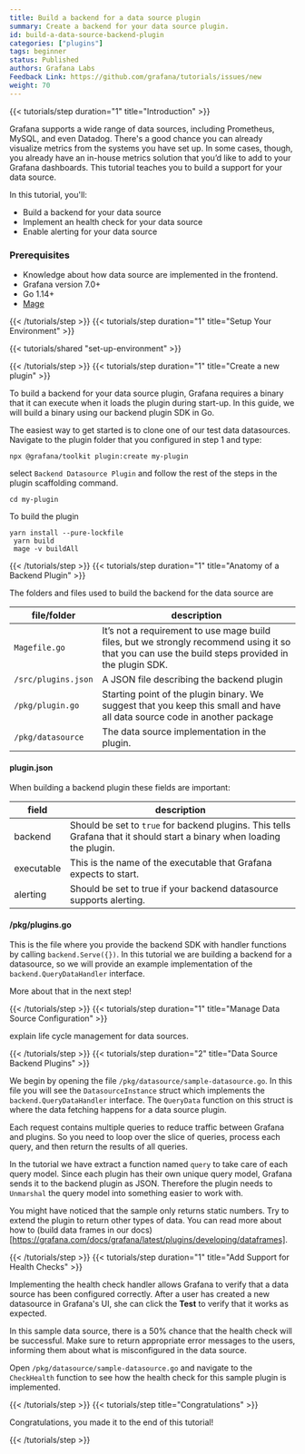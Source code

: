 ```yaml
---
title: Build a backend for a data source plugin
summary: Create a backend for your data source plugin.
id: build-a-data-source-backend-plugin
categories: ["plugins"]
tags: beginner
status: Published
authors: Grafana Labs
Feedback Link: https://github.com/grafana/tutorials/issues/new
weight: 70
---
```


{{< tutorials/step duration="1" title="Introduction" >}}

Grafana supports a wide range of data sources, including Prometheus, MySQL, and even Datadog. There's a good chance you can already visualize metrics from the systems you have set up. In some cases, though, you already have an in-house metrics solution that you’d like to add to your Grafana dashboards. This tutorial teaches you to build a support for your data source.

In this tutorial, you'll:

- Build a backend for your data source
- Implement an health check for your data source
- Enable alerting for your data source

### Prerequisites

- Knowledge about how data source are implemented in the frontend.
- Grafana version 7.0+
- Go 1.14+
- [Mage](https://magefile.org/)

{{< /tutorials/step >}}
{{< tutorials/step duration="1" title="Setup Your Environment" >}}

{{< tutorials/shared "set-up-environment" >}}

{{< /tutorials/step >}}
{{< tutorials/step duration="1" title="Create a new plugin" >}}

To build a backend for your data source plugin, Grafana requires a binary that it can execute when it loads the plugin during start-up. In this guide, we will build a binary using our backend plugin SDK in Go.

The easiest way to get started is to clone one of our test data datasources. Navigate to the plugin folder that you configured in step 1 and type:

```
npx @grafana/toolkit plugin:create my-plugin
```

select `Backend Datasource Plugin` and follow the rest of the steps in the plugin scaffolding command.

```
cd my-plugin
```

To build the plugin

```
yarn install --pure-lockfile
 yarn build
 mage -v buildAll
```

{{< /tutorials/step >}}
{{< tutorials/step duration="1" title="Anatomy of a Backend Plugin" >}}

The folders and files used to build the backend for the data source are

| file/folder         | description                                                                                                                                         |
| ------------------- | --------------------------------------------------------------------------------------------------------------------------------------------------- |
| `Magefile.go`       | It’s not a requirement to use mage build files, but we strongly recommend using it so that you can use the build steps provided in the plugin SDK. |
| `/src/plugins.json` | A JSON file describing the backend plugin                                                                                                           |
| `/pkg/plugin.go`    | Starting point of the plugin binary. We suggest that you keep this small and have all data source code in another package                           |
| `/pkg/datasource`   | The data source implementation in the plugin.                                                                                                       |

#### plugin.json

When building a backend plugin these fields are important:

| field      | description                                                                                                            |
| ---------- | ---------------------------------------------------------------------------------------------------------------------- |
| backend    | Should be set to `true` for backend plugins. This tells Grafana that it should start a binary when loading the plugin. |
| executable | This is the name of the executable that Grafana expects to start.                                                           |
| alerting   | Should be set to true if your backend datasource supports alerting.                                                     |

#### /pkg/plugins.go

This is the file where you provide the backend SDK with handler functions by calling `backend.Serve({})`. <!-- TODO update serve function with new PR is merged -->
In this tutorial we are building a backend for a datasource, so we will provide an example implementation of the `backend.QueryDataHandler` interface.

More about that in the next step!

{{< /tutorials/step >}}
{{< tutorials/step duration="1" title="Manage Data Source Configuration" >}}

explain life cycle management for data sources.

{{< /tutorials/step >}}
{{< tutorials/step duration="2" title="Data Source Backend Plugins" >}}

We begin by opening the file `/pkg/datasource/sample-datasource.go`. In this file you will see the `DatasourceInstance` struct which implements the `backend.QueryDataHandler` interface.
The `QueryData` function on this struct is where the data fetching happens for a data source plugin.

Each request contains multiple queries to reduce traffic between Grafana and plugins.
So you need to loop over the slice of queries, process each query, and then return the results of all queries.

In the tutorial we have extract a function named `query` to take care of each query model.
Since each plugin has their own unique query model, Grafana sends it to the backend plugin as JSON. Therefore the plugin needs
to `Unmarshal` the query model into something easier to work with.

You might have noticed that the sample only returns static numbers. Try to extend the plugin to return other types of data.
You can read more about how to (build data frames in our docs)[https://grafana.com/docs/grafana/latest/plugins/developing/dataframes].

{{< /tutorials/step >}}
{{< tutorials/step duration="1" title="Add Support for Health Checks" >}}

Implementing the health check handler allows Grafana to verify that a data source has been configured correctly.
After a user has created a new datasource in Grafana's UI, she can click the **Test** to verify that it works as expected.

In this sample data source, there is a 50% chance that the health check will be successful. Make sure to return appropriate error messages to
the users, informing them about what is misconfigured in the data source.

Open `/pkg/datasource/sample-datasource.go` and navigate to the `CheckHealth` function to see how the health check for this sample plugin is implemented.

{{< /tutorials/step >}}
{{< tutorials/step title="Congratulations" >}}

Congratulations, you made it to the end of this tutorial!

{{< /tutorials/step >}}
